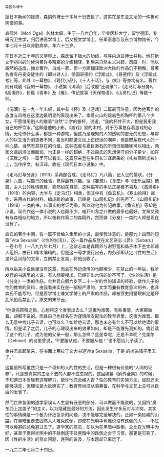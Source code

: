     森鸥外博士 

   据日本新闻的报道，森鸥外博士于本月十日去世了，这实在是东亚文坛的一件极可惋惜的事。

   森鸥外（Mori Ogai）名林太郎，生于一八六〇年，毕业医科大学，留学德国，专研究卫生学，归后进医学博士，后又授文学博士，任军医总监及东京博物馆长，今年七月十日以肾脏病卒，年六十三岁。

   在日本近三十年的文学界上，森氏留下极大的功绩，与坪内逍遥博士并称。他在新文学初兴的时候供著许多精密的介绍翻译，到后来自然主义兴起，风靡一时，他以超然的态度，独立著作，自成一家，但一方面翻译欧洲大陆的作品仍不稍懈，最著名者有丹麦安徒生的《即兴诗人》，德国哥德的《浮斯忒》，《哥德传》及《浮斯忒考》等，此外《一幕物》，《现代小品》，《十人十话》，与《蛙》等亦均有名。著作则有戏剧《我的一幕物》，小说集《涓滴》（后改题“还魂录”），《走马灯与分身》，《高濑舟》，长篇《青年》及《雁》，传记故事《天保物语》，《山房札记》等数十种。

   《涓滴》在一九一年出板，其中有《杯》及《游戏》二篇最可注意，因为他著作的态度与风格在这里边最明显的表现出来了。拿着火山的熔岩色的陶杯的第八个少女，不愿借用别人的雕着“自然”二字的银杯，说道，“我的杯并不大，但是我用我自己的杯饮水，”这即是他的小影。《游戏》里的木村，对于万事总存着游戏的心情，无论作什么事，都是一种游戏，但这乃是理知的人的透明的虚无的思想，与常人的以生活为消遣者不同，虽当时颇遭文坛上正统派的嘲弄，但是既系现代人的一种心情，当然有其存在的价值。这种态度与夏目漱石的所谓低徊趣味可以相比，两家文章的清淡而腴润，也正是一样的超绝，不过森氏的思想保守的分子更少，如在《沉默之塔》一篇里可以看出。这篇原来登在生田长江译尼采的《札拉图斯忒拉》上，当作序文，有汉译，收在《现代日本小说集》中。

   《走马灯与分身》（1913）系两部合成，《走马灯》凡八篇，记人世的情状，《分身》六篇，写自己的经验，觉得最有兴趣。读《妄想》，《食堂》与《田乐豆腐》诸篇，主人公的性情面目，宛然如在目前，这种描写的手法正是极不易及。《高濑舟》（1918）的内容，大半与《走马灯》相类，但其中有《鱼玄机》，《寒山拾得》诸作，采用古代的材料，编成新的故事，已经是《山房札记》的先声了。《山房札记》（1919）一类的书，以事实的考证为重，所以称他为传记故事，《鱼玄机》等却是小说。现代作这一体小说的人也颇不少，唯芥川龙之介做的最多也最好，文章又颇有与森相似的地方，所以被称作第二的森鸥外，然而做《分身》一类的人却是现在没有了。

   森氏的著作中间，有一篇不曾编入集里的小说，最使我注意的，是那九十四页的短篇“Vita Sexualis”（《性的生活》）。这一篇作品系登在文艺杂志《昴》（Subaru）一卷七号（一八九九年七月）上，这杂志本是森鸥外与谢野宽和晶子木下杢太郎诸人组织，由石川啄木编辑的。但是这一号才发行出去，内务部即认定《性的生活》是坏乱风俗的文章，立刻禁止发卖，将他没收了。

   所以后来小说集里没有这篇，而且在外边流传的也颇稀少，在禁止的一年后，我听发行的书店里的人说，有人想要搜求，已经非出六倍的价不可了。《性的生活》是《分身》一类的作品，金井君自叙六岁至二十一岁的性的知识的经验，欲作儿子的性的教育的资料，由我看来实在是一部极严肃的，文学而兼有教育意义的书，也非森氏不能写的。但是医学博士兼文学博士的严肃的作品，却被官吏用警眼断定是坏乱风俗而禁止了。原文的末节云，

   “他读完原稿之后，心想将这个发表出去么？这很为难罢。有些事情，大家都做着，却都不说的。而且自己也挂名在为谨慎所支配住的教育界里，这很为难罢。那么无意中给儿子去读，也可以么？如给他去读，那也未必有什么不可以给他读的事情。但是读了之后，儿子的心理现出来的效果如何，却是不能豫先测知的。倘若读了这个的儿子，成为他的父亲一般，那么怎样？这是幸呢，还是不幸呢？兑美尔（Dehmel）的诗里曾说，‘不要服从他，不要服从他！’也不愿给儿子读了。

   金井君拿起笔来，在书面上用拉丁文大书道Vita Sexualis，于是 的抛进箱子里去了。”

   这篇里所写虽然只是一个理知的人的性的生活，但是一种很有价值的“人间的证券”，凡是想真实的生活下去的人都不应忽视的。这回编纂《鸥外全集》的时候，不知道日本当局有这理解力，能许他完全编入否？性的教育的实施方法，诚然还未能够决定，但理论是大抵确实了；教育界尚须从事筹备，在科学与文艺上总可以自由的发表了。

   然而世界各国的道学家误认人生里有丑恶的部分，可以做而不能说的，又固持“臭东西上加盖子”的主义，以为隐藏是最好的方法，因此发生许多反对与冲突，其实性的事情确是一个极为纤细复杂的问题，决不能够完全解决的，正如一条险峻的山路，在黑暗里走去固然人人难免跌倒，即使在光明中也难说没有跌倒的人——不过可以免避的总免避过去了。道学家的意见，却以为在黑暗中跌倒，总比在光明中为好，甚至于觉得光明中的不跌倒还不及黑暗中的跌倒之合于习惯，那更是可笑了。因《性的生活》的禁止问题，连带的说及，与本题却已离远了。

   一九二二年七月二十四日。

